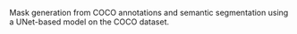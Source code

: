 Mask generation from COCO annotations and semantic segmentation using a UNet-based model on the COCO dataset.
